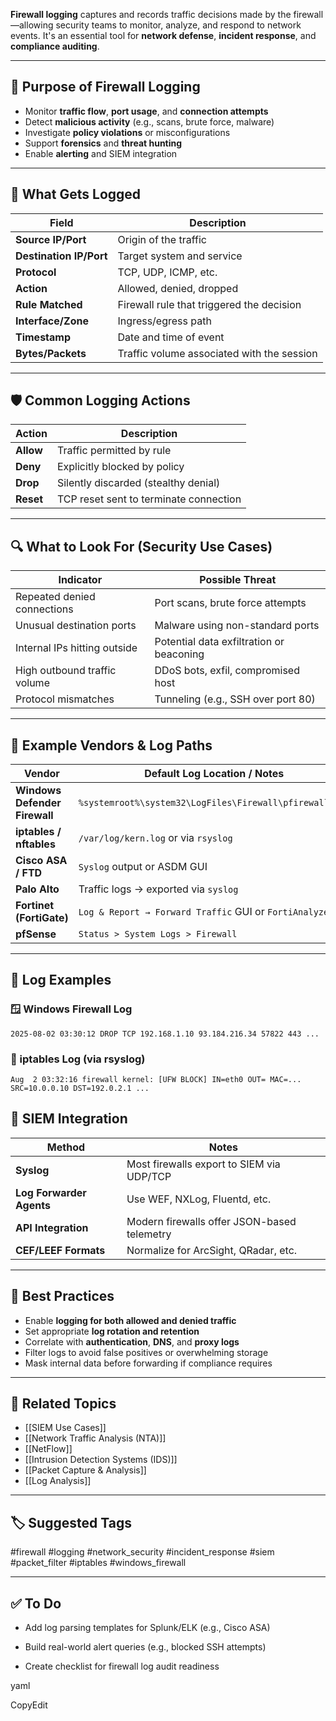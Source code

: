 **Firewall logging** captures and records traffic decisions made by the firewall—allowing security teams to monitor, analyze, and respond to network events. It's an essential tool for **network defense**, **incident response**, and **compliance auditing**.

---

## 🎯 Purpose of Firewall Logging

- Monitor **traffic flow**, **port usage**, and **connection attempts**
- Detect **malicious activity** (e.g., scans, brute force, malware)
- Investigate **policy violations** or misconfigurations
- Support **forensics** and **threat hunting**
- Enable **alerting** and SIEM integration

---

## 🧱 What Gets Logged

| Field                  | Description                                      |
|------------------------|--------------------------------------------------|
| **Source IP/Port**     | Origin of the traffic                            |
| **Destination IP/Port**| Target system and service                        |
| **Protocol**           | TCP, UDP, ICMP, etc.                             |
| **Action**             | Allowed, denied, dropped                         |
| **Rule Matched**       | Firewall rule that triggered the decision        |
| **Interface/Zone**     | Ingress/egress path                              |
| **Timestamp**          | Date and time of event                           |
| **Bytes/Packets**      | Traffic volume associated with the session       |

---

## 🛡 Common Logging Actions

| Action      | Description                                  |
|-------------|----------------------------------------------|
| **Allow**   | Traffic permitted by rule                    |
| **Deny**    | Explicitly blocked by policy                 |
| **Drop**    | Silently discarded (stealthy denial)         |
| **Reset**   | TCP reset sent to terminate connection       |

---

## 🔍 What to Look For (Security Use Cases)

| Indicator                   | Possible Threat                                |
|-----------------------------|-------------------------------------------------|
| Repeated denied connections | Port scans, brute force attempts                |
| Unusual destination ports   | Malware using non-standard ports                |
| Internal IPs hitting outside| Potential data exfiltration or beaconing        |
| High outbound traffic volume| DDoS bots, exfil, compromised host              |
| Protocol mismatches         | Tunneling (e.g., SSH over port 80)              |

---

## 🧰 Example Vendors & Log Paths

| Vendor            | Default Log Location / Notes                         |
|-------------------|------------------------------------------------------|
| **Windows Defender Firewall** | `%systemroot%\system32\LogFiles\Firewall\pfirewall.log` |
| **iptables / nftables**       | `/var/log/kern.log` or via `rsyslog`      |
| **Cisco ASA / FTD**           | `Syslog` output or ASDM GUI               |
| **Palo Alto**                 | Traffic logs → exported via `syslog`      |
| **Fortinet (FortiGate)**      | `Log & Report → Forward Traffic` GUI or `FortiAnalyzer` |
| **pfSense**                   | `Status > System Logs > Firewall`         |

---

## 🧪 Log Examples

### 🪟 Windows Firewall Log
```text
2025-08-02 03:30:12 DROP TCP 192.168.1.10 93.184.216.34 57822 443 ...
```

### 🐧 iptables Log (via rsyslog)
```
Aug  2 03:32:16 firewall kernel: [UFW BLOCK] IN=eth0 OUT= MAC=... SRC=10.0.0.10 DST=192.0.2.1 ...
```

## 📡 SIEM Integration

|Method|Notes|
|---|---|
|**Syslog**|Most firewalls export to SIEM via UDP/TCP|
|**Log Forwarder Agents**|Use WEF, NXLog, Fluentd, etc.|
|**API Integration**|Modern firewalls offer JSON-based telemetry|
|**CEF/LEEF Formats**|Normalize for ArcSight, QRadar, etc.|

---

## 🔐 Best Practices

- Enable **logging for both allowed and denied traffic**
- Set appropriate **log rotation and retention**
- Correlate with **authentication**, **DNS**, and **proxy logs**
- Filter logs to avoid false positives or overwhelming storage
- Mask internal data before forwarding if compliance requires

---

## 🧠 Related Topics

- [[SIEM Use Cases]]
- [[Network Traffic Analysis (NTA)]]
- [[NetFlow]]
- [[Intrusion Detection Systems (IDS)]]
- [[Packet Capture & Analysis]]
- [[Log Analysis]]

---

## 🏷 Suggested Tags

#firewall #logging #network_security #incident_response #siem #packet_filter #iptables #windows_firewall

---

## ✅ To Do

-  Add log parsing templates for Splunk/ELK (e.g., Cisco ASA)
    
-  Build real-world alert queries (e.g., blocked SSH attempts)
    
-  Create checklist for firewall log audit readiness
    

yaml

CopyEdit
